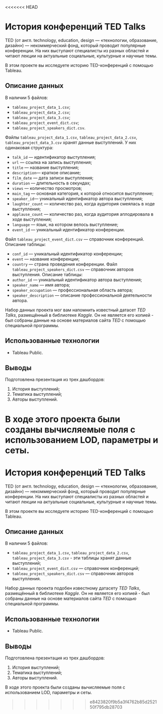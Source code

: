 <<<<<<< HEAD
# История конференций TED Talks

TED (от англ. technology, education, design — «технологии, образование, дизайн») — некоммерческий фонд, который проводит популярные конференции. На них выступают специалисты из разных областей и читают лекции на актуальные социальные, культурные и научные темы. 

В этом проекте вы исследуете историю TED-конференций с помощью Tableau.


## Описание данных

В наличии 5 файлов:
- `tableau_project_data_1.csv`;
- `tableau_project_data_2.csv`;
- `tableau_project_data_3.csv`;
- `tableau_project_event_dict.csv`;
- `tableau_project_speakers_dict.csv`.
    
Файлы `tableau_project_data_1.csv`, `tableau_project_data_2.csv`, `tableau_project_data_3.csv` хранят данные выступлений. У них одинаковая структура:
- `talk_id` — идентификатор выступления;
- `url` — ссылка на запись выступления;
- `title` — название выступления;
- `description`— краткое описание;
- `film_date` — дата записи выступления;
- `duration` — длительность в секундах;
- `views` — количество просмотров;
- `main_tag` — основная категория, к которой относится выступление;
- `speaker_id`— уникальный идентификатор автора выступления;
- `laughter_count` — количество раз, когда аудитория смеялась в ходе выступления;
- `applause_count` — количество раз, когда аудитория аплодировала в ходе выступления;
- `language` — язык, на котором велось выступление;
- `event_id` — уникальный идентификатор конференции.

Файл `tableau_project_event_dict.csv` — справочник конференций. Описание таблицы:
- `conf_id` — уникальный идентификатор конференции;
- `event` — название конференции;
- `country` — страна проведения конференции.
Файл `tableau_project_speakers_dict.csv` — справочник авторов выступления. Описание таблицы:
- `author_id` — уникальный идентификатор автора выступления;
- `speaker_name` — имя автора;
- `speaker_occupation` — профессиональная область автора;
- `speaker_description` — описание профессиональной деятельности автора.

Набор данных проекта мог вам напомнить известный датасет *TED Talks*, размещённый в библиотеке *Kaggle*. Он не является его копией - был собраны данные на основе материалов сайта *TED* с помощью специальной программы.

## Использованные технологии

- Tableau Public.

## Выводы

Подготовлена презентация из трех дашбордов:
1. История выступлений;
2. Тематика выступлений;
3. Авторы выступлений.

В ходе этого проекта были созданы вычисляемые поля с использованием LOD, параметры и сеты.
=======
# История конференций TED Talks

TED (от англ. technology, education, design — «технологии, образование, дизайн») — некоммерческий фонд, который проводит популярные конференции. На них выступают специалисты из разных областей и читают лекции на актуальные социальные, культурные и научные темы. 

В этом проекте вы исследуете историю TED-конференций с помощью Tableau.


## Описание данных

В наличии 5 файлов:
- `tableau_project_data_1.csv`, `tableau_project_data_2.csv`, `tableau_project_data_3.csv` - эти таблицы хранят данные выступлений;
- `tableau_project_event_dict.csv` — справочник конференций;
- `tableau_project_speakers_dict.csv` — справочник авторов выступления.

Набор данных проекта подобен известному датасету *TED Talks*, размещённый в библиотеке *Kaggle*. Он не является его копией - был собраны данные на основе материалов сайта *TED* с помощью специальной программы.

## Использованные технологии

- Tableau Public.

## Выводы

Подготовлена презентация из трех дашбордов:
1. История выступлений;
2. Тематика выступлений;
3. Авторы выступлений.

В ходе этого проекта были созданы вычисляемые поля с использованием LOD, параметры и сеты.
>>>>>>> e8423820f9b5a3f4762b85d252150f795db28703
